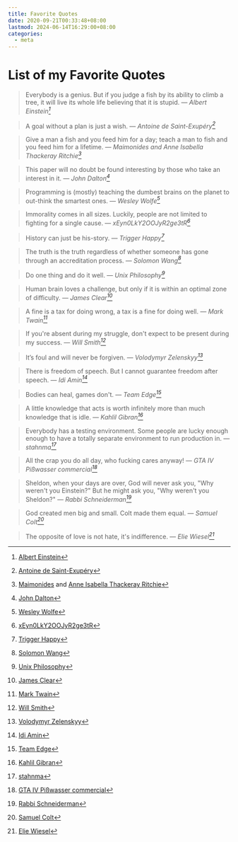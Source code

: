 ```yaml
---
title: Favorite Quotes
date: 2020-09-21T00:33:48+08:00
lastmod: 2024-06-14T16:29:00+08:00
categories:
  - meta
---
```

# List of my Favorite Quotes

> Everybody is a genius. But if you judge a fish by its ability to climb a tree, it will live its whole life believing that it is stupid.
> — <cite>Albert Einstein[^1]</cite>

> A goal without a plan is just a wish.
> — <cite>Antoine de Saint-Exupéry[^2]</cite>

> Give a man a fish and you feed him for a day; teach a man to fish and you feed him for a lifetime.
> — <cite>Maimonides and Anne Isabella Thackeray Ritchie[^3]</cite>

> This paper will no doubt be found interesting by those who take an interest in it.
> — <cite>John Dalton[^4]</cite>

> Programming is (mostly) teaching the dumbest brains on the planet to out-think the smartest ones.
> — <cite>Wesley Wolfe[^5]</cite>

> Immorality comes in all sizes. Luckily, people are not limited to fighting for a single cause.
> — <cite>xEyn0LkY2OOJyR2ge3tR[^6]</cite>

> History can just be his-story.
> — <cite>Trigger Happy[^7]</cite>

> The truth is the truth regardless of whether someone has gone through an accreditation process.
> — <cite>Solomon Wang[^8]</cite>

> Do one thing and do it well.
> — <cite>Unix Philosophy[^9]</cite>

> Human brain loves a challenge, but only if it is within an optimal zone of difficulty.
> — <cite>James Clear[^10]</cite>

> A fine is a tax for doing wrong, a tax is a fine for doing well.
> — <cite>Mark Twain[^11]</cite>

> If you're absent during my struggle, don't expect to be present during my success.
> — <cite>Will Smith[^12]</cite>

> It’s foul and will never be forgiven.
> — <cite>Volodymyr Zelenskyy[^13]</cite>

> There is freedom of speech. But I cannot guarantee freedom after speech.
> — <cite>Idi Amin[^14]</cite>

> Bodies can heal, games don't.
> — <cite>Team Edge[^15]</cite>

> A little knowledge that acts is worth infinitely more than much knowledge that is idle.
> — <cite>Kahlil Gibran[^16]</cite>

> Everybody has a testing environment. Some people are lucky enough enough to have a totally separate environment to run production in.
> — <cite>stahnma[^17]</cite>

> All the crap you do all day, who fucking cares anyway!
> — <cite>GTA IV Pißwasser commercial[^18]</cite>

> Sheldon, when your days are over, God will never ask you, "Why weren't you Einstein?" But he might ask you, "Why weren't you Sheldon?"
> — <cite>Rabbi Schneiderman[^19]</cite>

> God created men big and small. Colt made them equal.
> — <cite>Samuel Colt[^20]</cite>

> The opposite of love is not hate, it's indifference.
> — <cite>Elie Wiesel[^21]</cite>

[^1]: [Albert Einstein](https://www.goodreads.com/quotes/8136665-everybody-is-a-genius-but-if-you-judge-a-fish)
[^2]: [Antoine de Saint-Exupéry](https://www.goodreads.com/quotes/87476-a-goal-without-a-plan-is-just-a-wish)
[^3]: [Maimonides](https://www.brainyquote.com/quotes/maimonides_326751) and [Anne Isabella Thackeray Ritchie](https://en.wiktionary.org/wiki/give_a_man_a_fish_and_you_feed_him_for_a_day;_teach_a_man_to_fish_and_you_feed_him_for_a_lifetime)
[^4]: [John Dalton](https://www.brainyquote.com/quotes/john_dalton_193098)
[^5]: [Wesley Wolfe](https://twitter.com/wolvereness/status/333032984628297728)
[^6]: [xEyn0LkY2OOJyR2ge3tR](https://www.reddit.com/r/linux/comments/a5tf5a/comment/ebqaglx)
[^7]: [Trigger Happy](https://www.vintag.es/2017/05/paintings-by-adolf-hitler-40-rarely.html?showComment=1582505875225#c1378598708455702142)
[^8]: [Solomon Wang](https://www.quora.com/Whats-the-good-balance-between-selfishness-and-selflessness/answer/Solomon-Wang)
[^9]: [Unix Philosophy](https://en.wikipedia.org/wiki/Unix_philosophy)
[^10]: [James Clear](https://jamesclear.com/goldilocks-rule)
[^11]: [Mark Twain](https://quotefancy.com/quote/862573/Mark-Twain-A-tax-is-a-fine-for-doing-well-a-fine-is-a-tax-for-doing-wrong)
[^12]: [Will Smith](https://www.goodreads.com/quotes/7160107-if-you-re-absent-during-my-struggle-don-t-expect-to-be)
[^13]: [Volodymyr Zelenskyy](https://www.aljazeera.com/news/2022/2/25/we-are-defending-our-state-alone-says-ukraines-president)
[^14]: [Idi Amin](https://www.goodreads.com/quotes/9082497-there-is-freedom-of-speech-but-i-cannot-guarantee-freedom)
[^15]: [Team Edge](https://youtu.be/kuvOgQSaJzc?t=333)
[^16]: [Kahlil Gibran](https://www.goodreads.com/quotes/213736-a-little-knowledge-that-acts-is-worth-infinitely-more-than)
[^17]: [stahnma](https://twitter.com/stahnma/status/634849376343429120)
[^18]: [GTA IV Pißwasser commercial](https://www.grandtheftwiki.com/Pißwasser)
[^19]: [Rabbi Schneiderman](https://young-sheldon.com/quotes/quote/1885)
[^20]: [Samuel Colt](https://en.wikipedia.org/wiki/Samuel_Colt)
[^21]: [Elie Wiesel](https://www.oxfordreference.com/display/10.1093/acref/9780191826719.001.0001/q-oro-ed4-00011516)